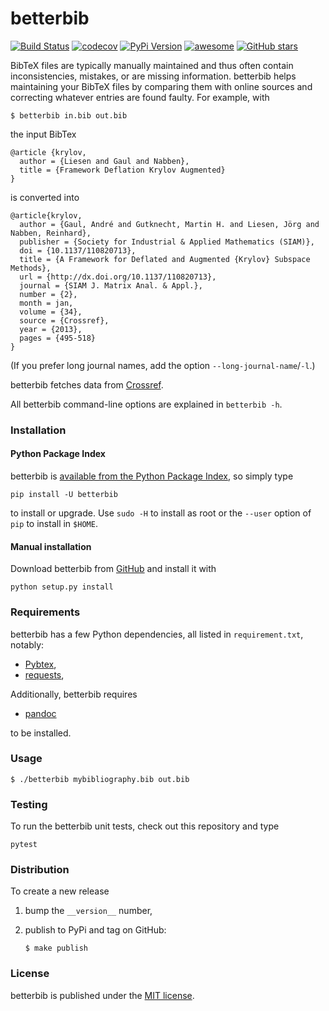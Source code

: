 # betterbib

[![Build Status](https://travis-ci.org/nschloe/betterbib.svg?branch=master)](https://travis-ci.org/nschloe/betterbib)
[![codecov](https://codecov.io/gh/nschloe/betterbib/branch/master/graph/badge.svg)](https://codecov.io/gh/nschloe/betterbib)
[![PyPi Version](https://img.shields.io/pypi/v/betterbib.svg)](https://pypi.python.org/pypi/betterbib)
[![awesome](https://img.shields.io/badge/awesome-yes-brightgreen.svg)](https://img.shields.io/badge/awesome-yes-brightgreen.svg)
[![GitHub stars](https://img.shields.io/github/stars/nschloe/betterbib.svg?style=social&label=Stars&maxAge=2592000)](https://github.com/nschloe/betterbib)

BibTeX files are typically manually maintained and thus often contain
inconsistencies, mistakes, or are missing information. betterbib helps
maintaining your BibTeX files by comparing them with online sources and
correcting whatever entries are found faulty. For example, with
```
$ betterbib in.bib out.bib
```
the input BibTex
```
@article {krylov,
  author = {Liesen and Gaul and Nabben},
  title = {Framework Deflation Krylov Augmented}
}
```
is converted into
```
@article{krylov,
  author = {Gaul, André and Gutknecht, Martin H. and Liesen, Jörg and Nabben, Reinhard},
  publisher = {Society for Industrial & Applied Mathematics (SIAM)},
  doi = {10.1137/110820713},
  title = {A Framework for Deflated and Augmented {Krylov} Subspace Methods},
  url = {http://dx.doi.org/10.1137/110820713},
  journal = {SIAM J. Matrix Anal. & Appl.},
  number = {2},
  month = jan,
  volume = {34},
  source = {Crossref},
  year = {2013},
  pages = {495-518}
}
```
(If you prefer long journal names, add the option `--long-journal-name`/`-l`.)

betterbib fetches data from [Crossref](http://www.crossref.org/).

All betterbib command-line options are explained in `betterbib -h`.


### Installation

#### Python Package Index

betterbib is [available from the Python Package
Index](https://pypi.python.org/pypi/betterbib/), so simply type
```
pip install -U betterbib
```
to install or upgrade. Use `sudo -H` to install as root or the `--user` option
of `pip` to install in `$HOME`.

#### Manual installation

Download betterbib from [GitHub](https://github.com/nschloe/betterbib) and
install it with
```
python setup.py install
```

### Requirements

betterbib has a few Python dependencies, all listed in `requirement.txt`,
notably:

* [Pybtex](http://pybtex.sourceforge.net/),
* [requests](http://docs.python-requests.org/en/latest/),

Additionally, betterbib requires

* [pandoc](https://pandoc.org/)

to be installed.


### Usage
```
$ ./betterbib mybibliography.bib out.bib
```

### Testing

To run the betterbib unit tests, check out this repository and type
```
pytest
```


### Distribution
To create a new release

1. bump the `__version__` number,

2. publish to PyPi and tag on GitHub:
    ```
    $ make publish
    ```

### License

betterbib is published under the [MIT license](https://en.wikipedia.org/wiki/MIT_License).
